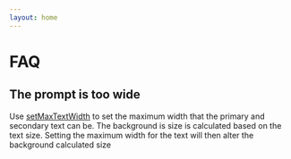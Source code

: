 ```yaml
---
layout: home
---
```


# FAQ

## The prompt is too wide

Use [setMaxTextWidth](http://127.0.0.1:4000/javadocs/uk/co/samuelwall/materialtaptargetprompt/extras/PromptOptions.html#setMaxTextWidth-float-) to set the maximum width that the primary and secondary text can be.
The background is size is calculated based on the text size.
Setting the maximum width for the text will then alter the background calculated size
